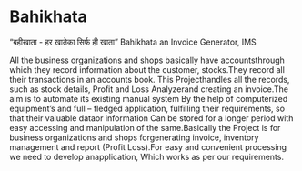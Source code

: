 # Bahikhata
“बहीखाता - हर खातेका सिर्फ ही खाता”
Bahikhata an Invoice Generator, IMS 

All the business organizations and shops basically have accountsthrough which they record information about the customer, stocks.They record all their transactions in an accounts book. This Projecthandles all the records, such as stock details, Profit and Loss Analyzerand creating an invoice.The aim is to automate its existing manual system By the help of computerized equipment’s and full – fledged application, fulfilling their requirements, so that their valuable dataor information Can be stored for a longer period with easy accessing and manipulation of the same.Basically the Project is for business organizations and shops forgenerating invoice, inventory management and report (Profit Loss).For easy and convenient processing we need to develop anapplication, Which works as per our requirements. 

